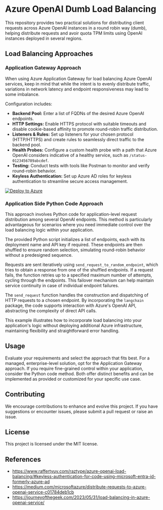 
# Azure OpenAI Dumb Load Balancing

This repository provides two practical solutions for distributing client requests across Azure OpenAI instances in a round robin way (dumb), helping distribute requests and avoir quota TPM limits using OpenAI instances deployed in several regions.

## Load Balancing Approaches

### Application Gateway Approach

When using Azure Application Gateway for load balancing Azure OpenAI services, keep in mind that while the intent is to evenly distribute traffic, variations in network latency and endpoint responsiveness may lead to some imbalance.

Configuration includes:

-   **Backend Pool:**  Enter a list of FQDNs of the desired Azure OpenAI endpoints.
-   **HTTP Settings:**  Enable HTTPS protocol with suitable timeouts and disable cookie-based affinity to promote round-robin traffic distribution.
-   **Listeners & Rules:**  Set up listeners for your chosen protocol (HTTP/HTTPS) and create rules to seamlessly direct traffic to the backend pool.
-   **Health Probes:**  Configure a custom health probe with a path that Azure OpenAI considers indicative of a healthy service, such as  `/status-0123456789abcdef`.
-   **Testing:**  Conduct tests with tools like Postman to monitor and verify round-robin behavior.
-   **Keyless Authentication:**  Set up Azure AD roles for keyless authentication to streamline secure access management.

[![Deploy to Azure](https://aka.ms/deploytoazurebutton)](https://portal.azure.com/#create/Microsoft.Template/uri/https%3A%2F%2Fraw.githubusercontent.com%2FFreddyAyala%2Faoai-kiss-lb%2Fmain%2Finfra%2Fmain.json)

### Application Side Python Code Approach

This approach involves Python code for application-level request distribution among several OpenAI endpoints. This method is particularly advantageous for scenarios where you need immediate control over the load balancing logic within your application.

The provided Python script initializes a list of endpoints, each with its deployment name and API key if required. These endpoints are then shuffled to ensure random selection, simulating round-robin behavior without a predesigned sequence.

Requests are sent iteratively using  `send_request_to_random_endpoint`, which tries to obtain a response from one of the shuffled endpoints. If a request fails, the function retries up to a specified maximum number of attempts, cycling through the endpoints. This failover mechanism can help maintain service continuity in case of individual endpoint failures.

The  `send_request`  function handles the construction and dispatching of HTTP requests to a chosen endpoint. By incorporating the  `langchain`  package, the code supports interaction with Azure's OpenAI API, abstracting the complexity of direct API calls.

This example illustrates how to incorporate load balancing into your application's logic without deploying additional Azure infrastructure, maintaining flexibility and straightforward error handling.

## Usage

Evaluate your requirements and select the approach that fits best. For a managed, enterprise-level solution, opt for the Application Gateway approach. If you require fine-grained control within your application, consider the Python code method. Both offer distinct benefits and can be implemented as provided or customized for your specific use case.

## Contributing

We encourage contributions to enhance and evolve this project. If you have suggestions or encounter issues, please submit a pull request or raise an issue.

## License

This project is licensed under the MIT license.
## References

- https://www.raffertyuy.com/raztype/azure-openai-load-balancing/#keyless-authentication-for-code-using-microsoft-entra-id-formerly-azure-ad
- https://medium.com/microsoftazure/distribute-requests-to-azure-openai-service-c01784deb1cb
- https://journeyofthegeek.com/2023/05/31/load-balancing-in-azure-openai-service/
